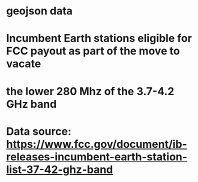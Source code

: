 # geojson data

# Incumbent Earth stations eligible for FCC payout as part of the move to vacate
# the lower 280 Mhz of the 3.7-4.2 GHz band


# Data source: https://www.fcc.gov/document/ib-releases-incumbent-earth-station-list-37-42-ghz-band

